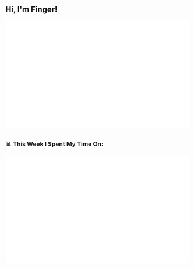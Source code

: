<h2> Hi, I'm Finger!</h2>

<img align="right" src="https://raw.githubusercontent.com/spianmo/github-stats/master/generated/overview.svg#gh-light-mode-only">

<!-- <img align="right" height="160em" src="https://github-readme-stats-eight-theta.vercel.app/api/top-langs/?username=spianmo&layout=compact&langs_count=8&theme=algolia"/>	 -->
	
```go
package main

type Me struct {
	Name   string
	Job    string
	Code   string
	Skills string
}

func main() {
	me := &Me{
		Name:   "Finger",
		Job:    "Client-side Engineer",
		Code:   "Java, Kotlin, C#, Rust and C++ and Others",
		Skills: "Android, Security, Cross-platform client, NLP, CV, ASR ^o^",
	}
	_ = me
}
```


<h3>📊 This Week I Spent My Time On:</h3>
<img align='right' src="https://raw.githubusercontent.com/spianmo/github-stats/master/generated/languages.svg#gh-light-mode-only">

<!--START_SECTION:waka-->

```txt
Python                         7 hrs 19 mins   ████████░░░░░░░░░░░░░░░░░   32.38 %
Java                           4 hrs 23 mins   █████░░░░░░░░░░░░░░░░░░░░   19.45 %
Jupyter                        2 hrs 23 mins   ██▓░░░░░░░░░░░░░░░░░░░░░░   10.57 %
TOML                           1 hr 56 mins    ██░░░░░░░░░░░░░░░░░░░░░░░   08.58 %
Bash                           1 hr 15 mins    █▒░░░░░░░░░░░░░░░░░░░░░░░   05.55 %
```

<!--END_SECTION:waka-->
